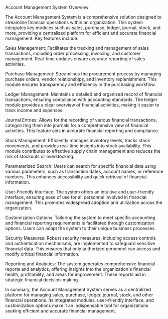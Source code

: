 Account Management System Overview:

The Account Management System is a comprehensive solution designed to streamline financial operations within an organization. This system integrates key modules such as sales, purchase, ledger, journal, stock, and more, providing a centralized platform for efficient and accurate financial management. Key features include:

Sales Management: Facilitates the tracking and management of sales transactions, including order processing, invoicing, and customer management. Real-time updates ensure accurate reporting of sales activities.

Purchase Management: Streamlines the procurement process by managing purchase orders, vendor relationships, and inventory replenishment. This module ensures transparency and efficiency in the purchasing workflow.

Ledger Management: Maintains a detailed and organized record of financial transactions, ensuring compliance with accounting standards. The ledger module provides a clear overview of financial activities, making it easier to track income and expenses.

Journal Entries: Allows for the recording of various financial transactions, categorizing them into journals for a comprehensive view of financial activities. This feature aids in accurate financial reporting and compliance.

Stock Management: Efficiently manages inventory levels, tracks stock movements, and provides real-time insights into stock availability. This module contributes to effective supply chain management and reduces the risk of stockouts or overstocking.

Parameterized Search: Users can search for specific financial data using various parameters, such as transaction dates, account names, or reference numbers. This enhances accessibility and quick retrieval of financial information.

User-Friendly Interface: The system offers an intuitive and user-friendly interface, ensuring ease of use for all personnel involved in financial management. This promotes widespread adoption and utilization across the organization.

Customization Options: Tailoring the system to meet specific accounting and financial reporting requirements is facilitated through customization options. Users can adapt the system to their unique business processes.

Security Measures: Robust security measures, including access controls and authentication mechanisms, are implemented to safeguard sensitive financial data. This ensures that only authorized personnel can access and modify critical financial information.

Reporting and Analytics: The system generates comprehensive financial reports and analytics, offering insights into the organization's financial health, profitability, and areas for improvement. These reports aid in strategic financial decision-making.

In summary, the Account Management System serves as a centralized platform for managing sales, purchase, ledger, journal, stock, and other financial operations. Its integrated modules, user-friendly interface, and customization options make it an indispensable tool for organizations seeking efficient and accurate financial management.
